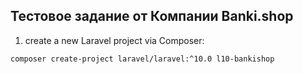 ## Тестовое задание от Компании Banki.shop

1.  create a new Laravel project via Composer:
```
composer create-project laravel/laravel:^10.0 l10-bankishop
```
